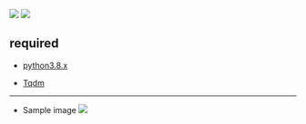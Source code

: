 ![](https://img.shields.io/badge/Python-3.8.x-lightgrey)  ![](https://img.shields.io/badge/Author-Ezz--Kun-blue)

## required
 + [python3.8.x](https://www.python.org/downloads/release/python-382/)

 + [Tqdm](https://pypi.org/project/tqdm/)

-----------
 + Sample image
![](https://i.ibb.co/PMVz8TG/Screenshot-20200430-162046-picsay.png)
